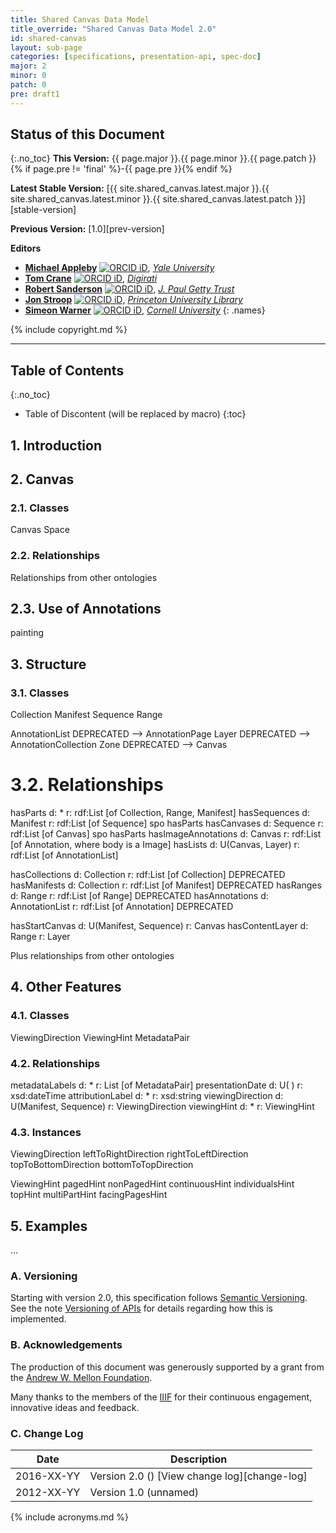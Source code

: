 ```yaml
---
title: Shared Canvas Data Model
title_override: "Shared Canvas Data Model 2.0"
id: shared-canvas
layout: sub-page
categories: [specifications, presentation-api, spec-doc]
major: 2
minor: 0
patch: 0
pre: draft1
---
```


## Status of this Document
{:.no_toc}
__This Version:__ {{ page.major }}.{{ page.minor }}.{{ page.patch }}{% if page.pre != 'final' %}-{{ page.pre }}{% endif %}

__Latest Stable Version:__ [{{ site.shared_canvas.latest.major }}.{{ site.shared_canvas.latest.minor }}.{{ site.shared_canvas.latest.patch }}][stable-version]

__Previous Version:__ [1.0][prev-version]

**Editors**

  * **[Michael Appleby](https://orcid.org/0000-0002-1266-298X)** [![ORCID iD](/img/orcid_16x16.png)](https://orcid.org/0000-0002-1266-298X), [_Yale University_](http://www.yale.edu/)
  * **[Tom Crane](https://orcid.org/0000-0003-1881-243X)** [![ORCID iD](/img/orcid_16x16.png)](https://orcid.org/0000-0003-1881-243X), [_Digirati_](http://digirati.com/)
  * **[Robert Sanderson](https://orcid.org/0000-0003-4441-6852)** [![ORCID iD](/img/orcid_16x16.png)](https://orcid.org/0000-0003-4441-6852), [_J. Paul Getty Trust_](http://www.getty.edu/)
  * **[Jon Stroop](https://orcid.org/0000-0002-0367-1243)** [![ORCID iD](/img/orcid_16x16.png)](https://orcid.org/0000-0002-0367-1243), [_Princeton University Library_](https://library.princeton.edu/)
  * **[Simeon Warner](https://orcid.org/0000-0002-7970-7855)** [![ORCID iD](/img/orcid_16x16.png)](https://orcid.org/0000-0002-7970-7855), [_Cornell University_](https://www.cornell.edu/)
  {: .names}

{% include copyright.md %}

----

## Table of Contents
{:.no_toc}

* Table of Discontent (will be replaced by macro)
{:toc}

## 1. Introduction



## 2. Canvas

### 2.1. Classes

Canvas
Space

### 2.2. Relationships

Relationships from other ontologies

## 2.3. Use of Annotations

painting


## 3. Structure

### 3.1. Classes

Collection
Manifest
Sequence
Range

AnnotationList DEPRECATED --> AnnotationPage
Layer DEPRECATED --> AnnotationCollection
Zone DEPRECATED --> Canvas

# 3.2. Relationships

hasParts          d: *  r: rdf:List [of Collection, Range, Manifest]
hasSequences d: Manifest r: rdf:List [of Sequence] spo hasParts
hasCanvases   d: Sequence r: rdf:List [of Canvas] spo hasParts
hasImageAnnotations d: Canvas r: rdf:List [of Annotation, where body is a Image]
hasLists             d: U(Canvas, Layer)  r: rdf:List [of AnnotationList]

hasCollections  d: Collection r: rdf:List [of Collection] DEPRECATED
hasManifests    d: Collection r: rdf:List [of Manifest] DEPRECATED
hasRanges        d: Range r: rdf:List [of Range] DEPRECATED
hasAnnotations d: AnnotationList r: rdf:List [of Annotation] DEPRECATED

hasStartCanvas  d: U(Manifest, Sequence)   r: Canvas
hasContentLayer d: Range r: Layer

Plus relationships from other ontologies

## 4. Other Features

### 4.1. Classes

ViewingDirection
ViewingHint
MetadataPair

### 4.2. Relationships

metadataLabels d: *  r: List [of MetadataPair]
presentationDate d: U( ) r: xsd:dateTime
attributionLabel d: * r: xsd:string
viewingDirection d: U(Manifest, Sequence) r: ViewingDirection
viewingHint d: * r: ViewingHint

### 4.3. Instances

ViewingDirection
leftToRightDirection
rightToLeftDirection
topToBottomDirection
bottomToTopDirection

ViewingHint
pagedHint
nonPagedHint
continuousHint
individualsHint
topHint
multiPartHint
facingPagesHint


## 5. Examples

...


### A. Versioning

Starting with version 2.0, this specification follows [Semantic Versioning][semver]. See the note [Versioning of APIs][versioning] for details regarding how this is implemented.

### B. Acknowledgements

The production of this document was generously supported by a grant from the [Andrew W. Mellon Foundation][mellon].

Many thanks to the members of the [IIIF][iiif-community] for their continuous engagement, innovative ideas and feedback.

### C. Change Log

| Date       | Description           |
| ---------- | --------------------- |
| 2016-XX-YY | Version 2.0 () [View change log][change-log] |
| 2012-XX-YY | Version 1.0 (unnamed) |


[iiif-discuss]: mailto:iiif-discuss@googlegroups.com "Email Discussion List"
[iiif-community]: /community/ "IIIF Community"
[semver]: http://semver.org/spec/v2.0.0.html "Semantic Versioning 2.0.0"
[mellon]: http://www.mellon.org/ "The Andrew W. Mellon Foundation"
[versioning]: /api/annex/notes/semver/ "Versioning of APIs"
[icon-req]: /img/metadata-api/required.png "Required"
[icon-recc]: /img/metadata-api/recommended.png "Recommended"
[icon-opt]: /img/metadata-api/optional.png "Optional"
[icon-na]: /img/metadata-api/not_allowed.png "Not allowed"

{% include acronyms.md %}



